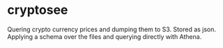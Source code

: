 # cryptosee
Quering crypto currency prices and dumping them to S3.  Stored as json.  Applying a schema over the files and querying directly with Athena.  
